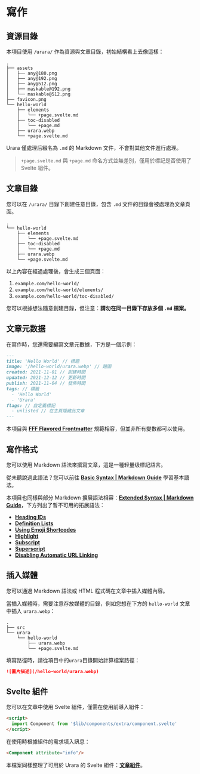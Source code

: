 # 寫作

## 資源目錄

本項目使用 `/urara/` 作為資源與文章目錄，初始結構看上去像這樣：

```text
.
├── assets
│   ├── any@180.png
│   ├── any@192.png
│   ├── any@512.png
│   ├── maskable@192.png
│   └── maskable@512.png
├── favicon.png
└── hello-world
    ├── elements
    │   └── +page.svelte.md
    ├── toc-disabled
    │   └── +page.md
    ├── urara.webp
    └── +page.svelte.md
```

Urara 僅處理后綴名為 `.md` 的 Markdown 文件，不會對其他文件進行處理。

> `+page.svelte.md` 與 `+page.md` 命名方式並無差別，僅用於標記是否使用了 Svelte 組件。

## 文章目錄

您可以在 `/urara/` 目錄下創建任意目錄，包含 `.md` 文件的目錄會被處理為文章頁面。

```text {4,6,8}
.
└── hello-world
    ├── elements
    │   └── +page.svelte.md
    ├── toc-disabled
    │   └── +page.md
    ├── urara.webp
    └── +page.svelte.md
```

以上內容在經過處理後，會生成三個頁面：

1. `example.com/hello-world/`
2. `example.com/hello-world/elements/`
3. `example.com/hello-world/toc-disabled/`

您可以根據想法隨意創建目錄，但注意：**請勿在同一目錄下存放多個 `.md` 檔案。**

## 文章元数据

在寫作時，您還需要編寫文章元數據，下方是一個示例：

```md
---
title: 'Hello World' // 標題
image: '/hello-world/urara.webp' // 題圖
created: 2021-11-01 // 創建時間
updated: 2021-12-12 // 更新時間
publish: 2021-11-04 // 發佈時間
tags: // 標籤
  - 'Hello World'
  - 'Urara'
flags: // 自定義標記
  - unlisted // 在主頁隱藏此文章
---
```

本項目與 [**FFF Flavored Frontmatter**](https://fff.js.org/) 規範相容，但並非所有變數都可以使用。

## 寫作格式

您可以使用 Markdown 語法來撰寫文章，這是一種轻量级標記語言。

從未聽說過此語法？您可以前往 [**Basic Syntax | Markdown Guide**](https://www.markdownguide.org/basic-syntax/) 學習基本語法。

本項目也同樣與部分 Markdown 擴展語法相容：[**Extended Syntax | Markdown Guide**](https://www.markdownguide.org/extended-syntax/)，下方列出了暫不可用的拓展語法：

- [**Heading IDs**](https://www.markdownguide.org/extended-syntax/#heading-ids)
- [**Definition Lists**](https://www.markdownguide.org/extended-syntax/#definition-lists)
- [**Using Emoji Shortcodes**](https://www.markdownguide.org/extended-syntax/#using-emoji-shortcodes)
- [**Highlight**](https://www.markdownguide.org/extended-syntax/#highlight)
- [**Subscript**](https://www.markdownguide.org/extended-syntax/#subscript)
- [**Superscript**](https://www.markdownguide.org/extended-syntax/#superscript)
- [**Disabling Automatic URL Linking**](https://www.markdownguide.org/extended-syntax/#disabling-automatic-url-linking)

## 插入媒體

您可以通過 Markdown 語法或 HTML 程式碼在文章中插入媒體內容。

當插入媒體時，需要注意存放媒體的目錄，例如您想在下方的 `hello-world` 文章中插入 `urara.webp`：

```text {5}
.
├── src
└── urara
    └── hello-world
        ├── urara.webp
        └── +page.svelte.md
```

填寫路徑時，請從項目中的`urara`目錄開始計算檔案路徑：

```md
![圖片描述](/hello-world/urara.webp)
```

## Svelte 組件

您可以在文章中使用 Svelte 組件，僅需在使用前導入組件：

```md
<script>
  import Component from '$lib/components/extra/component.svelte'
</script>
```

在使用時根據組件的需求填入訊息：

```md
<Component attribute="info"/>
```

本檔案同樣整理了可用於 Urara 的 Svelte 組件：[**文章組件**](https://urara-docs.netlify.app/zh/advanced/extension.html#文章組件)。
